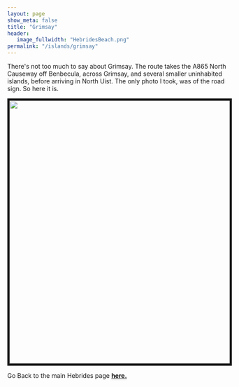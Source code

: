 ```yaml
---
layout: page
show_meta: false
title: "Grimsay"
header:
   image_fullwidth: "HebridesBeach.png"
permalink: "/islands/grimsay"
---
```

There's not too much to say about Grimsay. The route takes the A865 North Causeway off Benbecula, across Grimsay, and several smaller uninhabited islands, before arriving in North Uist. The only photo I took, was of the road sign. So here it is.

<img src="{{ site.urlimg }}IMG_20190906_114719108.jpg" width="800" height="600" border="5">

Go Back to the main Hebrides page **<a href="{{ site.url }}{{ site.baseurl }}/islands/hebrides">here.</a>**
